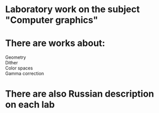 # Laboratory work on the subject "Computer graphics"
# There are works about:
Geometry  
Dither  
Сolor spaces  
Gamma correction  
# There are also Russian description on each lab 
